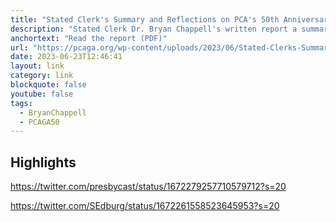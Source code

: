 ```yaml
---
title: "Stated Clerk's Summary and Reflections on PCA's 50th Anniversary General Assembly"
description: "Stated Clerk Dr. Bryan Chappell's written report a summary and reflections on PCA's 50th Anniversary General Assembly."
anchortext: "Read the report (PDF)"
url: "https://pcaga.org/wp-content/uploads/2023/06/Stated-Clerks-Summary-and-Reflections-on-50th-GA.pdf"
date: 2023-06-23T12:46:41
layout: link
category: link
blockquote: false
youtube: false
tags:
  - BryanChappell
  - PCAGA50
---
```


## Highlights

https://twitter.com/presbycast/status/1672279257710579712?s=20

https://twitter.com/SEdburg/status/1672261558523645953?s=20